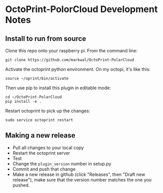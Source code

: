 # OctoPrint-PolorCloud Development Notes

## Install to run from source

Clone this repo onto your raspberry pi.  From the command line:

```
git clone https://github.com/markwal/OctoPrint-PolarCloud
```

Activate the octoprint python environment.  On my octopi, it's like this:

```
source ~/oprint/bin/activate
```

Then use pip to install this plugin in editable mode:

```
cd ~/OctoPrint-PolarCloud
pip install -e .
```

Restart octoprint to pick up the changes:

```
sudo service octoprint restart
```

## Making a new release

* Pull all changes to your local copy
* Restart the octoprint server
* Test
* Change the `plugin_version` number in setup.py
* Commit and push that change
* Make a new release in github (click "Releases", then "Draft new release"), 
  make sure that the version number matches the one you pushed.
